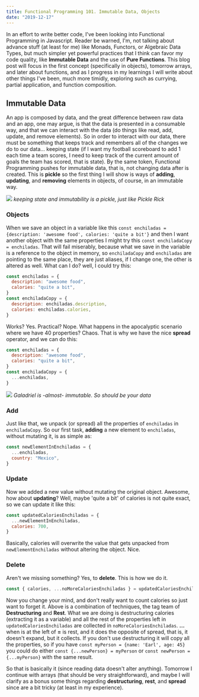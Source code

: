 ```yaml
---
title: Functional Programming 101. Immutable Data, Objects
date: "2019-12-17"
---
```


In an effort to write better code, I've been looking into Functional Programming in Javascript. Reader be warned, I'm, not talking about advance stuff (at least for me) like Monads, Functors, or Algebraic Data Types, but much simpler yet powerful practices that I think can favor my code quality, like **Immutable Data** and the use of **Pure Functions**. This blog post will focus in the first concept (specifically in objects), tomorrow arrays, and later about functions, and as I progress in my learnings I will write about other things I've been, much more timidly, exploring such as currying, partial application, and function composition.

## Immutable Data

An app is composed by data, and the great difference between raw data and an app, one may argue, is that the data is presented in a consumable way, and that we can interact with the data (do things like read, add, update, and remove elements). So in order to interact with our data, there must be something that keeps track and remembers all of the changes we do to our data... keeping state (if I want my football scoreboard to add 1 each time a team scores, I need to keep track of the current amount of goals the team has scored, that is state). By the same token, Functional Programming pushes for immutable data, that is, not changing data after is created. This is **pickle** so the first thing I will show is ways of **adding**, **updating**, and **removing** elements in objects, of course, in an immutable way.

![](https://m.media-amazon.com/images/M/MV5BMGIyYjNhOTUtM2UxNC00MjFlLTkwZGYtNDQ0MDhmNGNkYWNlXkEyXkFqcGdeQXVyNTAyODkwOQ@@._V1_.jpg)
_keeping state and immutability is a pickle, just like Pickle Rick_

### Objects

When we save an object in a variable like this `const enchiladas = {description: 'awesome food', calories: 'quite a bit'}` and then I want another object with the same properties I might try this `const enchiladaCopy = enchiladas`. That will fail miserably, because what we save in the variable is a reference to the object in memory, so `enchiladaCopy` and `enchiladas` are pointing to the same place, they are just aliases, if I change one, the other is altered as well. What can I do? well, I could try this:

```javascript
const enchiladas = {
  description: "awesome food",
  calories: "quite a bit",
}
const enchiladaCopy = {
  description: enchiladas.description,
  calories: enchiladas.calories,
}
```

Works? Yes. Practical? Nope. What happens in the apocalyptic scenario where we have 40 properties? Chaos. That is why we have the nice **spread** operator, and we can do this:

```javascript
const enchiladas = {
  description: "awesome food",
  calories: "quite a bit",
}
const enchiladaCopy = {
  ...enchiladas,
}
```

![](https://i.pinimg.com/564x/15/98/b3/1598b3af4de315813d6072f93cf222a4.jpg)
_Galadriel is -almost- immutable. So should be your data_

### Add

Just like that, we unpack (or spread) all the properties of `enchiladas` in `enchiladaCopy`. So our first task, **adding** a new element to `enchiladas`, without mutating it, is as simple as:

```javascript
const newElementInEnchiladas = {
  ...enchiladas,
  country: "Mexico",
}
```

### Update

Now we added a new value without mutating the original object. Awesome, how about **updating**? Well, maybe 'quite a bit' of calories is not quite exact, so we can update it like this:

```javascript
const updatedCaloriesEnchiladas = {
  ...newElementInEnchiladas,
  calories: 700,
}
```

Basically, calories will overwrite the value that gets unpacked from `newElementEnchiladas` without altering the object. Nice.

### Delete

Aren't we missing something? Yes, to **delete**. This is how we do it.

```javascript
const { calories, ...noMoreCaloriesEnchiladas } = updatedCaloriesEnchiladas
```

Now you change your mind, and don't really want to count calories so just want to forget it. Above is a combination of techniques, the tag team of **Destructuring** and **Rest**. What we are doing is destructuring calories (extracting it as a variable) and all the rest of the properties left in `updatedCaloriesEnchiladas` are collected in `noMoreCaloriesEnchiladas`. **...** when is at the left of **=** is rest, and it does the opposite of spread, that is, it doesn't expand, but it collects. If you don't use destructuring it will copy all the properties, so if you have `const myPerson = {name: 'Earl', age: 45}` you could do either `const {...newPerson} = myPerson` or `const newPerson = {...myPerson}` with the same result.

So that is basically it (since reading data doesn't alter anything). Tomorrow I continue with arrays (that should be very straightforward), and maybe I will clarify as a bonus some things regarding **destructuring**, **rest**, and **spread** since are a bit tricky (at least in my experience).
